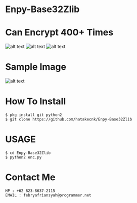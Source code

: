 # Enpy-Base32Zlib
# Can Encrypt 400+ Times

![alt text](https://img.shields.io/badge/Coded-xNot_Found-blue.svg)
![alt text](https://img.shields.io/badge/Size-795KB-yellow.svg)
![alt text](https://img.shields.io/badge/Python-2.7-green.svg)

# Sample Image
![alt text](https://raw.githubusercontent.com/hatakecnk/hatakecnk.github.io/master/IMG_20191004_115847.jpg)

# How To Install
```
$ pkg install git python2
$ git clone https://github.com/hatakecnk/Enpy-Base32Zlib
```

# USAGE
```
$ cd Enpy-Base32Zlib
$ python2 enc.py
```

# Contact Me
```
HP : +62 823-8637-2115
EMAIL : febryafriansyah@programmer.net
```
